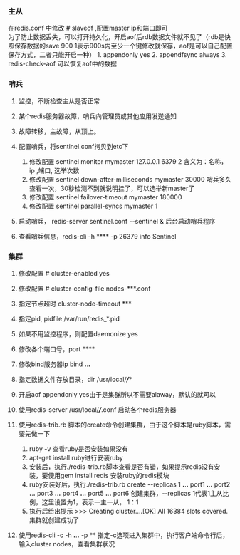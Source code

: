 ### 主从
 在redis.conf 中修改 # slaveof <masterip> <masterport>,配置master ip和端口即可  
 为了防止数据丢失，可以打开持久化，开启aof后rdb数据文件就不见了（rdb是快照保存数据的save 900 1表示900s内至少一个键修改就保存，aof是可以自己配置保存方式，二者只能开启一种）
    1. appendonly yes
    2. appendfsync always
    3. redis-check-aof 可以恢复aof中的数据
    
### 哨兵
1. 监控，不断检查主从是否正常
2. 某个redis服务器故障，哨兵向管理员或其他应用发送通知
3. 故障转移，主故障，从顶上。

4. 配置哨兵，将sentinel.conf拷贝到etc下
    1. 修改配置 sentinel monitor mymaster 127.0.0.1 6379 2 含义为：名称，ip ,端口, 选举次数
    2. 修改配置 sentinel down-after-milliseconds mymaster 30000 哨兵多久查看一次，30秒检测不到就说明挂了，可以选举新master了
    3. 修改配置 sentinel failover-timeout mymaster 180000 
    4. 修改配置 sentinel parallel-syncs mymaster 1
5. 启动哨兵， redis-server sentinel.conf --sentinel & 后台启动哨兵程序
6. 查看哨兵信息，redis-cli -h **** -p 26379 info Sentinel

### 集群
1. 修改配置 # cluster-enabled yes
2. 修改配置 # cluster-config-file nodes-***.conf
3. 指定节点超时 cluster-node-timeout ***

4. 指定pid, pidfile /var/run/redis_*.pid
5. 如果不用监控程序，则配置daemonize yes

4. 修改各个端口号，port ****
5. 修改bind服务器ip bind **.**.**.**

6. 指定数据文件存放目录，dir /usr/local/***/****
7. 开启aof  appendonly yes由于是集群所以不需要alaway，默认的就可以

8. 使用redis-server /usr/local/***/***.conf 启动各个redis服务器
9. 使用redis-trib.rb 脚本的create命令创建集群，由于这个脚本是ruby脚本，需要先做一下
    1. ruby -v 查看ruby是否安装如果没有
    2. apt-get install ruby进行安装ruby
    3. 安装后，执行./redis-trib.rb脚本查看是否有错，如果提示redis没有安装，要使用gem install redis 安装ruby的redis模块
    4. ruby安装好后，执行./redis-trib.rb create --replicas 1 **.**.**.** port1 **.**.**.** port2 **.**.**.** port3 **.**.**.** port4 **.**.**.** port5 **.**.**.** port6 创建集群，--replicas 1代表1主从比例，这里设置为1，表示一主一从， 1：1
    5.  执行后给出提示 >>> Creating cluster....[OK] All 16384 slots covered.集群就创建成功了
10. 使用redis-cli -c -h **.**.**.** -p ** 指定-c选项进入集群中，执行客户端命令行后，输入cluster nodes，查看集群状况    
